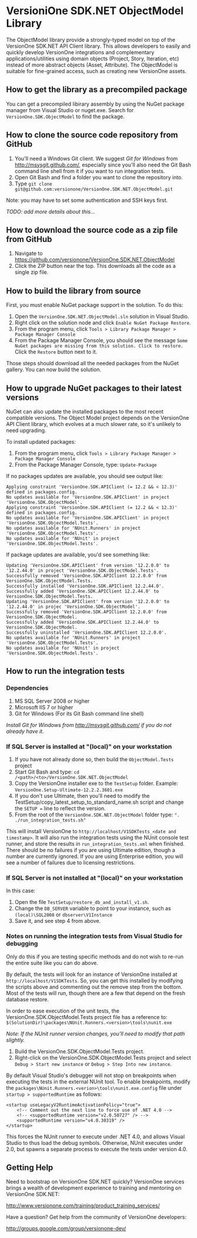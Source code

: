 # VersioniOne SDK.NET ObjectModel Library
The ObjectModel library provide a strongly-typed model on top of the VersionOne SDK.NET API Client library. This allows developers to easily and quickly develop VersionOne integrations and complementary applications/utilities using domain objects (Project, Story, Iteration, etc) instead of more abstract objects (Asset, Attribute). The ObjectModel is suitable for fine-grained access, such as creating new VersionOne assets.

## How to get the library as a precompiled package

You can get a precompiled libirary assembly by using the NuGet package manager from Visual Studio or nuget.exe. Search for `VersionOne.SDK.ObjectModel` to find the package.

## How to clone the source code repository from GitHub

1. You'll need a Windows Git client. We suggest _Git for Windows_ from http://msysgit.github.com/, especially since you'll also need the Git Bash command line shell from it if you want to run integration tests.
2. Open Git Bash and find a folder you want to clone the repository into.
3. Type `git clone git@github.com:versionone/VersionOne.SDK.NET.ObjectModel.git`

Note: you may have to set some authentication and SSH keys first. 

_TODO: add more details about this..._

## How to download the source code as a zip file from GitHub

1. Navigate to https://github.com/versionone/VersionOne.SDK.NET.ObjectModel
2. Click the ZIP button near the top. This downloads all the code as a single zip file.

## How to build the library from source

First, you must enable NuGet package support in the solution. To do this:

1. Open the `VersionOne.SDK.NET.ObjectModel.sln` solution in Visual Studio.
2. Right click on the solution node and click `Enable NuGet Package Restore`.
3. From the program menu, click `Tools > Library Package Manager > Package Manager Console`
4. From the Package Manager Console, you should see the message `Some NuGet packages are missing from this solution. Click to restore.` Click the `Restore` button next to it.

Those steps should download all the needed packages from the NuGet gallery. You can now build the solution.

## How to upgrade NuGet packages to their latest versions

NuGet can also update the installed packages to the most recent compatible versions. The Object Model project depends on the VersionOne API Client library, which evolves at a much slower rate, so it's unlikely to need upgrading.

To install updated packages:

1. From the program menu, click `Tools > Library Package Manager > Package Manager Console`
2. From the Package Manager Console, type: `Update-Package`

If no packages updates are available, you should see output like:

    Applying constraint 'VersionOne.SDK.APIClient (= 12.2 && < 12.3)' defined in packages.config.
    No updates available for 'VersionOne.SDK.APIClient' in project 'VersionOne.SDK.ObjectModel'.
    Applying constraint 'VersionOne.SDK.APIClient (= 12.2 && < 12.3)' defined in packages.config.
    No updates available for 'VersionOne.SDK.APIClient' in project 'VersionOne.SDK.ObjectModel.Tests'.
    No updates available for 'NUnit.Runners' in project 'VersionOne.SDK.ObjectModel.Tests'.
    No updates available for 'NUnit' in project 'VersionOne.SDK.ObjectModel.Tests'.

If package updates are available, you'd see something like:

    Updating 'VersionOne.SDK.APIClient' from version '12.2.0.0' to '12.2.44.0' in project 'VersionOne.SDK.ObjectModel.Tests'.
    Successfully removed 'VersionOne.SDK.APIClient 12.2.0.0' from VersionOne.SDK.ObjectModel.Tests.
    Successfully installed 'VersionOne.SDK.APIClient 12.2.44.0'.
    Successfully added 'VersionOne.SDK.APIClient 12.2.44.0' to VersionOne.SDK.ObjectModel.Tests.
    Updating 'VersionOne.SDK.APIClient' from version '12.2.0.0' to '12.2.44.0' in projec 'VersionOne.SDK.ObjectModel'.
    Successfully removed 'VersionOne.SDK.APIClient 12.2.0.0' from VersionOne.SDK.ObjectModel.
    Successfully added 'VersionOne.SDK.APIClient 12.2.44.0' to VersionOne.SDK.ObjectModel.
    Successfully uninstalled 'VersionOne.SDK.APIClient 12.2.0.0'.
    No updates available for 'NUnit.Runners' in project 'VersionOne.SDK.ObjectModel.Tests'.
    No updates available for 'NUnit' in project 'VersionOne.SDK.ObjectModel.Tests'.

## How to run the integration tests

### Dependencies

1. MS SQL Server 2008 or higher
2. Microsoft IIS 7 or higher
3. Git for Windows (For its Git Bash command line shell)

_Install Git for Windows from http://msysgit.github.com/ if you do not already have it._

### If SQL Server is installed at "(local)" on your workstation

1. If you have not already done so, then build the `ObjectModel.Tests` project
2. Start Git Bash and type: `cd /<path>/<to>/VersionOne.SDK.NET.ObjectModel`
3. Copy the VersionOne installer exe to the `TestSetup` folder. Example: `VersionOne.Setup-Ultimate-12.2.2.3601.exe`
4. If you don't use Ultimate, then you'll need to modify the TestSetup/copy_latest_setup_to_standard_name.sh script and change the `SETUP =` line to reflect the version.
5. From the root of the `VersionOne.SDK.NET.ObjectModel` folder type: `". ./run_integration_tests.sh"`

This will install VersionOne to `http://localhost/V1SDKTests_<date and timestamp>`. It will also run the integration tests using the NUnit console test runner, and store the results in `run_integration_tests.xml` when finished. There should be no failures if you are using Ultimate edition, though a number are currently ignored. If you are using Enterprise edition, you will see a number of failures due to licensing restrictions.

### If SQL Server is not installed at "(local)" on your workstation

In this case:

1. Open the file `TestSetup/restore_db_and_install_v1.sh`.
2. Change the `DB_SERVER` variable to point to your instance, such as `(local)\SQL2008` or `dbserver\V1Instance`
2. Save it, and see step 4 from above.

### Notes on running the integration tests from Visual Studio for debugging

Only do this if you are testing specific methods and do not wish to re-run the entire suite like you can do above.

By default, the tests will look for an instance of VersionOne installed at `http://localhost/V1SDKTests`. So, you can get this installed by modifying the scripts above and commenting out the remove step from the bottom. Most of the tests will run, though there are a few that depend on the fresh database restore.

In order to ease execution of the unit tests, the VersionOne.SDK.ObjectModel.Tests project file has a reference to: `$(SolutionDir)\packages\NUnit.Runners.<version>\tools\nunit.exe`

_Note: If the NUnit runner version changes, you'll need to modify that path slightly._

1. Build the VersionOne.SDK.ObjectModel.Tests project.
2. Right-click on the VersionOne.SDK.ObjectModel.Tests project and select 
   `Debug > Start new instance` or `Debug > Step Into new instance`.

By default Visual Studio's debugger will not stop on breakpoints when executing the tests in the external NUnit tool. To enable breakpoints, modify the `packages\NUnit.Runners.<verion>\tools\nunit.exe.config` file under `startup > supportedRuntime` as follows:

    <startup useLegacyV2RuntimeActivationPolicy="true">
        <!-- Comment out the next line to force use of .NET 4.0 -->
        <!-- <supportedRuntime version="v2.0.50727" /> -->
        <supportedRuntime version="v4.0.30319" />
    </startup>

This forces the NUnit runner to execute under .NET 4.0, and allows Visual Studio to thus load the debug symbols. Otherwise, NUnit executes under 2.0, but spawns a separate process to execute the tests under version 4.0.

## Getting Help
Need to bootstrap on VersionOne SDK.NET quickly? VersionOne services brings a wealth of development experience to training and mentoring on VersionOne SDK.NET:

http://www.versionone.com/training/product_training_services/

Have a question? Get help from the community of VersionOne developers:

http://groups.google.com/group/versionone-dev/
